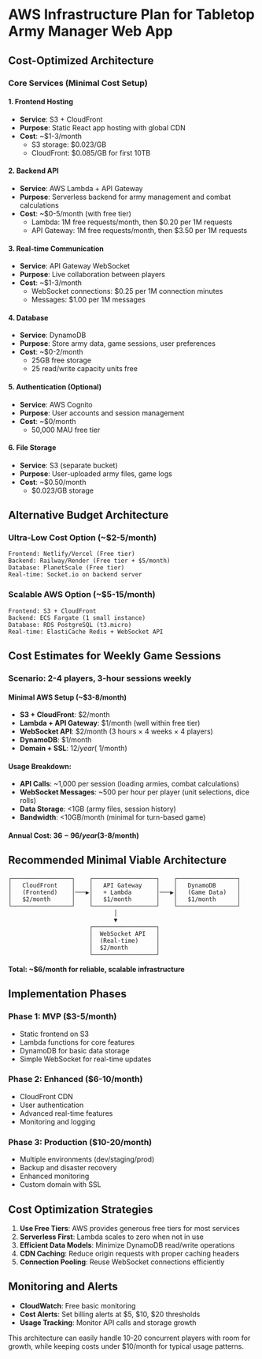 # AWS Infrastructure Plan for Tabletop Army Manager Web App

## Cost-Optimized Architecture

### Core Services (Minimal Cost Setup)

#### 1. **Frontend Hosting**
- **Service**: S3 + CloudFront
- **Purpose**: Static React app hosting with global CDN
- **Cost**: ~$1-3/month
  - S3 storage: $0.023/GB
  - CloudFront: $0.085/GB for first 10TB

#### 2. **Backend API**
- **Service**: AWS Lambda + API Gateway
- **Purpose**: Serverless backend for army management and combat calculations
- **Cost**: ~$0-5/month (with free tier)
  - Lambda: 1M free requests/month, then $0.20 per 1M requests
  - API Gateway: 1M free requests/month, then $3.50 per 1M requests

#### 3. **Real-time Communication**
- **Service**: API Gateway WebSocket
- **Purpose**: Live collaboration between players
- **Cost**: ~$1-3/month
  - WebSocket connections: $0.25 per 1M connection minutes
  - Messages: $1.00 per 1M messages

#### 4. **Database**
- **Service**: DynamoDB
- **Purpose**: Store army data, game sessions, user preferences
- **Cost**: ~$0-2/month
  - 25GB free storage
  - 25 read/write capacity units free

#### 5. **Authentication** (Optional)
- **Service**: AWS Cognito
- **Purpose**: User accounts and session management
- **Cost**: ~$0/month
  - 50,000 MAU free tier

#### 6. **File Storage**
- **Service**: S3 (separate bucket)
- **Purpose**: User-uploaded army files, game logs
- **Cost**: ~$0.50/month
  - $0.023/GB storage

## Alternative Budget Architecture

### **Ultra-Low Cost Option** (~$2-5/month)
```
Frontend: Netlify/Vercel (Free tier)
Backend: Railway/Render (Free tier + $5/month)
Database: PlanetScale (Free tier)
Real-time: Socket.io on backend server
```

### **Scalable AWS Option** (~$5-15/month)
```
Frontend: S3 + CloudFront
Backend: ECS Fargate (1 small instance)
Database: RDS PostgreSQL (t3.micro)
Real-time: ElastiCache Redis + WebSocket API
```

## Cost Estimates for Weekly Game Sessions

### **Scenario**: 2-4 players, 3-hour sessions weekly

#### **Minimal AWS Setup** (~$3-8/month)
- **S3 + CloudFront**: $2/month
- **Lambda + API Gateway**: $1/month (well within free tier)
- **WebSocket API**: $2/month (3 hours × 4 weeks × 4 players)
- **DynamoDB**: $1/month
- **Domain + SSL**: $12/year (~$1/month)

#### **Usage Breakdown**:
- **API Calls**: ~1,000 per session (loading armies, combat calculations)
- **WebSocket Messages**: ~500 per hour per player (unit selections, dice rolls)
- **Data Storage**: <1GB (army files, session history)
- **Bandwidth**: <10GB/month (minimal for turn-based game)

#### **Annual Cost**: $36-96/year ($3-8/month)

## Recommended Minimal Viable Architecture

```
┌─────────────────┐    ┌──────────────────┐    ┌─────────────────┐
│   CloudFront    │    │   API Gateway    │    │   DynamoDB      │
│   (Frontend)    │───▶│   + Lambda       │───▶│   (Game Data)   │
│   $2/month      │    │   $1/month       │    │   $1/month      │
└─────────────────┘    └──────────────────┘    └─────────────────┘
                              │
                              ▼
                       ┌──────────────────┐
                       │  WebSocket API   │
                       │  (Real-time)     │
                       │  $2/month        │
                       └──────────────────┘
```

**Total: ~$6/month for reliable, scalable infrastructure**

## Implementation Phases

### **Phase 1: MVP** ($3-5/month)
- Static frontend on S3
- Lambda functions for core features
- DynamoDB for basic data storage
- Simple WebSocket for real-time updates

### **Phase 2: Enhanced** ($6-10/month)
- CloudFront CDN
- User authentication
- Advanced real-time features
- Monitoring and logging

### **Phase 3: Production** ($10-20/month)
- Multiple environments (dev/staging/prod)
- Backup and disaster recovery
- Enhanced monitoring
- Custom domain with SSL

## Cost Optimization Strategies

1. **Use Free Tiers**: AWS provides generous free tiers for most services
2. **Serverless First**: Lambda scales to zero when not in use
3. **Efficient Data Models**: Minimize DynamoDB read/write operations
4. **CDN Caching**: Reduce origin requests with proper caching headers
5. **Connection Pooling**: Reuse WebSocket connections efficiently

## Monitoring and Alerts

- **CloudWatch**: Free basic monitoring
- **Cost Alerts**: Set billing alerts at $5, $10, $20 thresholds
- **Usage Tracking**: Monitor API calls and storage growth

This architecture can easily handle 10-20 concurrent players with room for growth, while keeping costs under $10/month for typical usage patterns.
